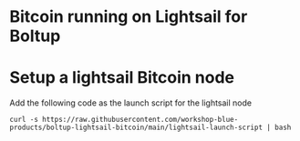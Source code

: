 # Bitcoin running on Lightsail for Boltup

# Setup a lightsail Bitcoin node
Add the following code as the launch script for the lightsail node 
``` 
curl -s https://raw.githubusercontent.com/workshop-blue-products/boltup-lightsail-bitcoin/main/lightsail-launch-script | bash
```
